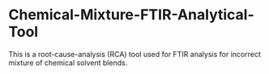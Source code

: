 # Chemical-Mixture-FTIR-Analytical-Tool
This is a root-cause-analysis (RCA) tool used for FTIR analysis for incorrect mixture of chemical solvent blends. 
